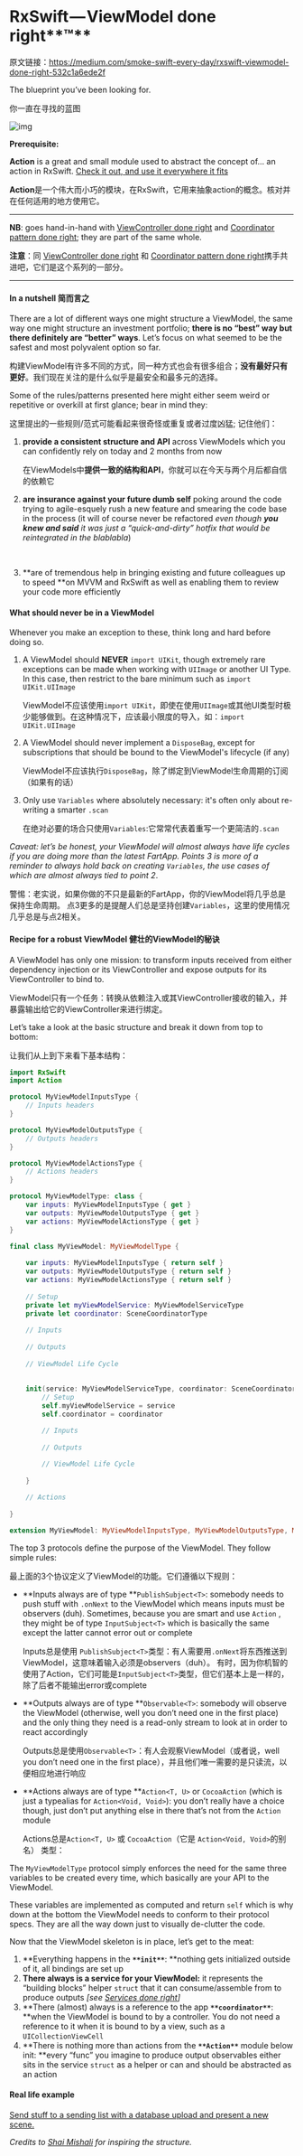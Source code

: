 # RxSwift — ViewModel done right**™**

原文链接：https://medium.com/smoke-swift-every-day/rxswift-viewmodel-done-right-532c1a6ede2f

The blueprint you’ve been looking for.

你一直在寻找的蓝图

![img](https://cdn-images-1.medium.com/max/800/1*rhT1D8BwGnFmvpwcopUF4w.jpeg)

**Prerequisite:**

**Action** is a great and small module used to abstract the concept of… an action in RxSwift. [Check it out, and use it everywhere it fits](https://github.com/RxSwiftCommunity/Action)

**Action**是一个伟大而小巧的模块，在RxSwift，它用来抽象action的概念。核对并在任何适用的地方使用它。

------

**NB**: goes hand-in-hand with [ViewController done right](https://medium.com/@smokeswifteveryday/rxswift-viewcontroller-done-right-d2e557e5327) and [Coordinator pattern done right](](https://medium.com/smoke-swift-every-day/rxswift-coordinator-pattern-done-right-c8f123fdf2b2)); they are part of the same whole.

**注意**：同 [ViewController done right](https://medium.com/@smokeswifteveryday/rxswift-viewcontroller-done-right-d2e557e5327) 和 [Coordinator pattern done right](](https://medium.com/smoke-swift-every-day/rxswift-coordinator-pattern-done-right-c8f123fdf2b2))携手共进吧，它们是这个系列的一部分。

------

#### In a nutshell 简而言之

There are a lot of different ways one might structure a ViewModel, the same way one might structure an investment portfolio; **there is no “best” way but there definitely are “better” ways**. Let’s focus on what seemed to be the safest and most polyvalent option so far.

构建ViewModel有许多不同的方式，同一种方式也会有很多组合；**没有最好只有更好**。我们现在关注的是什么似乎是最安全和最多元的选择。

Some of the rules/patterns presented here might either seem weird or repetitive or overkill at first glance; bear in mind they:

这里提出的一些规则/范式可能看起来很奇怪或重复或者过度凶猛; 记住他们：

1. **provide a consistent structure and API** across ViewModels which you can confidently rely on today and 2 months from now

   在ViewModels中**提供一致的结构和API**，你就可以在今天与两个月后都自信的依赖它

2. **are insurance against your future dumb self** poking around the code trying to agile-esquely rush a new feature and smearing the code base in the process (it will of course never be refactored *even though ***you knew and said*** it was just a “quick-and-dirty” hotfix that would be reintegrated in the blablabla*)

   ​

3. **are of tremendous help in bringing existing and future colleagues up to speed **on MVVM and RxSwift as well as enabling them to review your code more efficiently

#### What should never be in a ViewModel

Whenever you make an exception to these, think long and hard before doing so.

1. A ViewModel should **NEVER** `import UIKit`, though extremely rare exceptions can be made when working with `UIImage` or another UI Type. In this case, then restrict to the bare minimum such as `import UIKit.UIImage`

   ViewModel不应该使用`import UIKit`，即使在使用`UIImage`或其他UI类型时极少能够做到。在这种情况下，应该最小限度的导入，如：`import UIKit.UIImage`

2. A ViewModel should never implement a `DisposeBag`, except for subscriptions that should be bound to the ViewModel's lifecycle (if any)

   ViewModel不应该执行`DisposeBag`，除了绑定到ViewModel生命周期的订阅（如果有的话）

3. Only use `Variables` where absolutely necessary: it's often only about re-writing a smarter `.scan`

   在绝对必要的场合只使用`Variables`:它常常代表着重写一个更简洁的`.scan`

*Caveat: let’s be honest, your ViewModel will almost always have life cycles if you are doing more than the latest FartApp. Points 3 is more of a reminder to always hold back on creating `Variables`, the use cases of which are almost always tied to point 2*.

警惕：老实说，如果你做的不只是最新的FartApp，你的ViewModel将几乎总是保持生命周期。 点3更多的是提醒人们总是坚持创建`Variables`，这里的使用情况几乎总是与点2相关。

#### Recipe for a robust ViewModel 健壮的ViewModel的秘诀

A ViewModel has only one mission: to transform inputs received from either dependency injection or its ViewController and expose outputs for its ViewController to bind to.

ViewModel只有一个任务：转换从依赖注入或其ViewController接收的输入，并暴露输出给它的ViewController来进行绑定。

Let’s take a look at the basic structure and break it down from top to bottom:

让我们从上到下来看下基本结构：

```swift
import RxSwift
import Action

protocol MyViewModelInputsType {
    // Inputs headers
}

protocol MyViewModelOutputsType {
    // Outputs headers
}

protocol MyViewModelActionsType {
    // Actions headers
}

protocol MyViewModelType: class {
    var inputs: MyViewModelInputsType { get }
    var outputs: MyViewModelOutputsType { get }
    var actions: MyViewModelActionsType { get }
}

final class MyViewModel: MyViewModelType {
    
    var inputs: MyViewModelInputsType { return self }
    var outputs: MyViewModelOutputsType { return self }
    var actions: MyViewModelActionsType { return self }
    
    // Setup
    private let myViewModelService: MyViewModelServiceType
    private let coordinator: SceneCoordinatorType
  
    // Inputs
  
    // Outputs
  
    // ViewModel Life Cycle
    
  
    init(service: MyViewModelServiceType, coordinator: SceneCoordinatorType) {
        // Setup
        self.myViewModelService = service
        self.coordinator = coordinator

        // Inputs
    
        // Outputs
      
        // ViewModel Life Cycle
    
    }

    // Actions
  
}

extension MyViewModel: MyViewModelInputsType, MyViewModelOutputsType, MyViewModelActionsType { }
```



The top 3 protocols define the purpose of the ViewModel. They follow simple rules:

最上面的3个协议定义了ViewModel的功能。它们遵循以下规则：

- **Inputs always are of type **`PublishSubject<T>`: somebody needs to push stuff with `.onNext` to the ViewModel which means inputs must be observers (duh). Sometimes, because you are smart and use `Action` , they might be of type `InputSubject<T>` which is basically the same except the latter cannot error out or complete

  Inputs总是使用 `PublishSubject<T>`类型：有人需要用`.onNext`将东西推送到ViewModel，这意味着输入必须是observers（duh）。 有时，因为你机智的使用了Action，它们可能是`InputSubject<T>`类型，但它们基本上是一样的，除了后者不能输出error或complete

- **Outputs always are of type **`Observable<T>`: somebody will observe the ViewModel (otherwise, well you don’t need one in the first place) and the only thing they need is a read-only stream to look at in order to react accordingly

  Outputs总是使用`Observable<T>`：有人会观察ViewModel（或者说，well you don’t need one in the first place），并且他们唯一需要的是只读流，以便相应地进行响应

- **Actions always are of type **`Action<T, U>` or `CocoaAction` (which is just a typealias for `Action<Void, Void>`): you don’t really have a choice though, just don’t put anything else in there that’s not from the `Action` module

  Actions总是`Action<T, U>` 或 `CocoaAction`（它是 `Action<Void, Void>`的别名） 类型：

The `MyViewModelType` protocol simply enforces the need for the same three variables to be created every time, which basically are your API to the ViewModel.

These variables are implemented as computed and return `self` which is why down at the bottom the ViewModel needs to conform to their protocol specs. They are all the way down just to visually de-clutter the code.

Now that the ViewModel skeleton is in place, let’s get to the meat:

1. **Everything happens in the **`**init**`**: **nothing gets initialized outside of it, all bindings are set up
2. **There always is a service for your ViewModel:** it represents the “building blocks” helper `struct` that it can consume/assemble from to produce outputs *[see *[*Services done right*](https://medium.com/smoke-swift-every-day/rxswift-services-done-right-dd1646c0ecd2)*]*
3. **There (almost) always is a reference to the app **`**coordinator**`**: **when the ViewModel is bound to by a controller. You do not need a reference to it when it is bound to by a view, such as a `UICollectionViewCell`
4. **There is nothing more than actions from the **`**Action**`** module below init: **every “func” you imagine to produce output observables either sits in the service `struct` as a helper or can and should be abstracted as an action

#### **Real life example**

[Send stuff to a sending list with a database upload and present a new scene.](https://gist.github.com/Herakleis/c46018237055a98f4e20d3c4548b138d#file-viewmodel-reallifeexample-swift)

*Credits to *[*Shai Mishali*](https://medium.com/@freak4pc)* for inspiring the structure.*